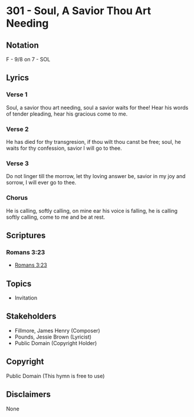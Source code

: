 # 301 - Soul, A Savior Thou Art Needing

## Notation

F - 9/8 on 7 - SOL

## Lyrics

### Verse 1

Soul, a savior thou art needing, soul a savior waits for thee! Hear his words of tender pleading, hear his gracious come to me.

### Verse 2

He has died for thy transgresion, if thou wilt thou canst be free; soul, he waits for thy confession, savior I will go to thee.

### Verse 3

Do not linger till the morrow, let thy loving answer be, savior in my joy and sorrow, I will ever go to thee.

### Chorus

He is calling, softly calling, on mine ear his voice is falling, he is calling softly calling, come to me and be at rest.


## Scriptures

### Romans 3:23

- [Romans 3:23](https://www.biblegateway.com/passage/?search=Romans%203%3A23)


## Topics

- Invitation

## Stakeholders

- Fillmore, James Henry (Composer)
- Pounds, Jessie Brown (Lyricist)
- Public Domain (Copyright Holder)

## Copyright

Public Domain
(This hymn is free to use)

## Disclaimers

None


